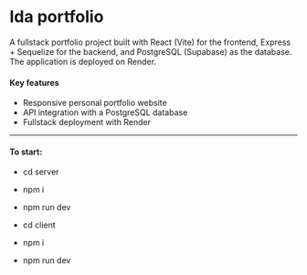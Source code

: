 # Ida portfolio

A fullstack portfolio project built with React (Vite) for the frontend, Express + Sequelize for the backend, and PostgreSQL (Supabase) as the database.
The application is deployed on Render.

#### Key features

- Responsive personal portfolio website
- API integration with a PostgreSQL database
- Fullstack deployment with Render

***

#### To start:

- cd server
- npm i 
- npm run dev 

- cd client
- npm i 
- npm run dev 